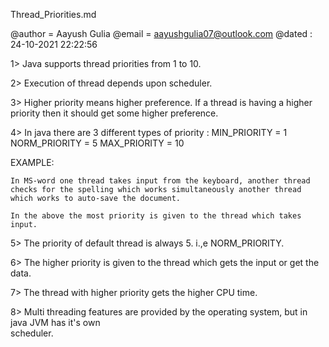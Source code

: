 Thread_Priorities.md

@author = Aayush Gulia
@email = aayushgulia07@outlook.com
@dated : 24-10-2021 22:22:56

1> Java supports thread priorities from 1 to 10.

2> Execution of thread depends upon scheduler.

3> Higher priority means higher preference. If a thread is having a higher priority then it should get some higher preference.

4> In java there are 3 different types of priority : 
			MIN_PRIORITY = 1
			NORM_PRIORITY = 5
			MAX_PRIORITY = 10

EXAMPLE:
	
	In MS-word one thread takes input from the keyboard, another thread checks for the spelling which works simultaneously another thread which works to auto-save the document.

	In the above the most priority is given to the thread which takes input.

5> The priority of default thread is always 5. i.,e NORM_PRIORITY.

6> The higher priority is given to the thread which gets the input or get the data.

7> The thread with higher priority gets the higher CPU time.

8> Multi threading features are provided by the operating system, but in java JVM has it's own  
   scheduler.
